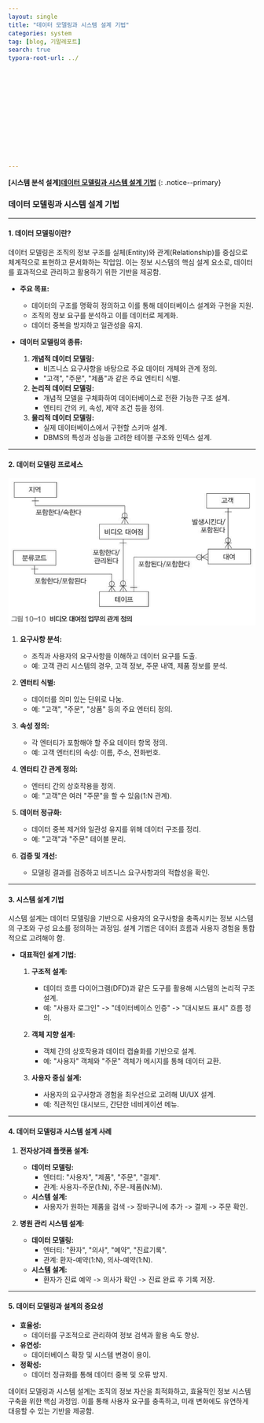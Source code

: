 ```yaml
---
layout: single
title: "데이터 모델링과 시스템 설계 기법"
categories: system
tag: [blog, 기말레포트]
search: true
typora-root-url: ../












---
```




**[**시스템 분석 설계**]**[**데이터 모델링과 시스템 설계 기법**](https://park-chanyeong.github.io)
{: .notice--primary}



### **데이터 모델링과 시스템 설계 기법**

---

#### **1. 데이터 모델링이란?**

데이터 모델링은 조직의 정보 구조를 실체(Entity)와 관계(Relationship)를 중심으로 체계적으로 표현하고 문서화하는 작업임. 이는 정보 시스템의 핵심 설계 요소로, 데이터를 효과적으로 관리하고 활용하기 위한 기반을 제공함.

- **주요 목표:**
  - 데이터의 구조를 명확히 정의하고 이를 통해 데이터베이스 설계와 구현을 지원.
  - 조직의 정보 요구를 분석하고 이를 데이터로 체계화.
  - 데이터 중복을 방지하고 일관성을 유지.

- **데이터 모델링의 종류:**
  1. **개념적 데이터 모델링:**
     - 비즈니스 요구사항을 바탕으로 주요 데이터 개체와 관계 정의.
     - "고객", "주문", "제품"과 같은 주요 엔티티 식별.
  2. **논리적 데이터 모델링:**
     - 개념적 모델을 구체화하여 데이터베이스로 전환 가능한 구조 설계.
     - 엔티티 간의 키, 속성, 제약 조건 등을 정의.
  3. **물리적 데이터 모델링:**
     - 실제 데이터베이스에서 구현할 스키마 설계.
     - DBMS의 특성과 성능을 고려한 테이블 구조와 인덱스 설계.

---

#### **2. 데이터 모델링 프로세스**

![image-20241209010236809](/images/2024-12-08-final2/image-20241209010236809.png)

1. **요구사항 분석:**
   - 조직과 사용자의 요구사항을 이해하고 데이터 요구를 도출.
   - 예: 고객 관리 시스템의 경우, 고객 정보, 주문 내역, 제품 정보를 분석.

2. **엔터티 식별:**
   - 데이터를 의미 있는 단위로 나눔.
   - 예: "고객", "주문", "상품" 등의 주요 엔터티 정의.

3. **속성 정의:**
   - 각 엔터티가 포함해야 할 주요 데이터 항목 정의.
   - 예: 고객 엔터티의 속성: 이름, 주소, 전화번호.

4. **엔터티 간 관계 정의:**
   - 엔터티 간의 상호작용을 정의.
   - 예: "고객"은 여러 "주문"을 할 수 있음(1:N 관계).

5. **데이터 정규화:**
   - 데이터 중복 제거와 일관성 유지를 위해 데이터 구조를 정리.
   - 예: "고객"과 "주문" 테이블 분리.

6. **검증 및 개선:**
   - 모델링 결과를 검증하고 비즈니스 요구사항과의 적합성을 확인.

---

#### **3. 시스템 설계 기법**

시스템 설계는 데이터 모델링을 기반으로 사용자의 요구사항을 충족시키는 정보 시스템의 구조와 구성 요소를 정의하는 과정임. 설계 기법은 데이터 흐름과 사용자 경험을 통합적으로 고려해야 함.

- **대표적인 설계 기법:**
  1. **구조적 설계:**
     - 데이터 흐름 다이어그램(DFD)과 같은 도구를 활용해 시스템의 논리적 구조 설계.
     - 예: "사용자 로그인" -> "데이터베이스 인증" -> "대시보드 표시" 흐름 정의.

  2. **객체 지향 설계:**
     - 객체 간의 상호작용과 데이터 캡슐화를 기반으로 설계.
     - 예: "사용자" 객체와 "주문" 객체가 메시지를 통해 데이터 교환.

  3. **사용자 중심 설계:**
     - 사용자의 요구사항과 경험을 최우선으로 고려해 UI/UX 설계.
     - 예: 직관적인 대시보드, 간단한 네비게이션 메뉴.

---

#### **4. 데이터 모델링과 시스템 설계 사례**

1. **전자상거래 플랫폼 설계:**
   - **데이터 모델링:**
     - 엔터티: "사용자", "제품", "주문", "결제".
     - 관계: 사용자-주문(1:N), 주문-제품(N:M).
   - **시스템 설계:**
     - 사용자가 원하는 제품을 검색 -> 장바구니에 추가 -> 결제 -> 주문 확인.

2. **병원 관리 시스템 설계:**
   - **데이터 모델링:**
     - 엔터티: "환자", "의사", "예약", "진료기록".
     - 관계: 환자-예약(1:N), 의사-예약(1:N).
   - **시스템 설계:**
     - 환자가 진료 예약 -> 의사가 확인 -> 진료 완료 후 기록 저장.

---

#### **5. 데이터 모델링과 설계의 중요성**

- **효율성:**
  - 데이터를 구조적으로 관리하여 정보 검색과 활용 속도 향상.
- **유연성:**
  - 데이터베이스 확장 및 시스템 변경이 용이.
- **정확성:**
  - 데이터 정규화를 통해 데이터 중복 및 오류 방지.

데이터 모델링과 시스템 설계는 조직의 정보 자산을 최적화하고, 효율적인 정보 시스템 구축을 위한 핵심 과정임. 이를 통해 사용자 요구를 충족하고, 미래 변화에도 유연하게 대응할 수 있는 기반을 제공함.